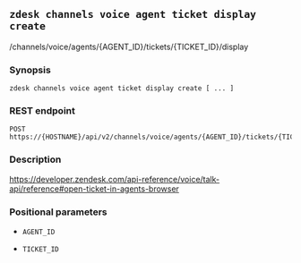 ## `zdesk channels voice agent ticket display create`

/channels/voice/agents/{AGENT_ID}/tickets/{TICKET_ID}/display

### Synopsis

    zdesk channels voice agent ticket display create [ ... ]

### REST endpoint

    POST https://{HOSTNAME}/api/v2/channels/voice/agents/{AGENT_ID}/tickets/{TICKET_ID}/display

### Description

https://developer.zendesk.com/api-reference/voice/talk-api/reference#open-ticket-in-agents-browser

### Positional parameters

* `AGENT_ID`

* `TICKET_ID`

